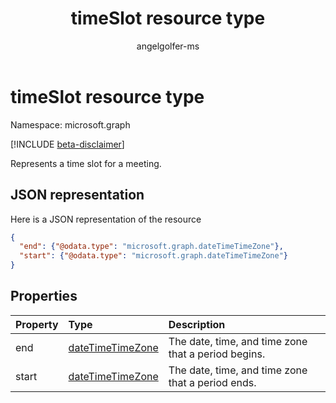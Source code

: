 ﻿---
title: "timeSlot resource type"
description: "A time period."
localization_priority: Normal
doc_type: resourcePageType
author: "angelgolfer-ms"
ms.prod: "outlook"
---

# timeSlot resource type

Namespace: microsoft.graph

[!INCLUDE [beta-disclaimer](../../includes/beta-disclaimer.md)]

Represents a time slot for a meeting.

## JSON representation

Here is a JSON representation of the resource

<!-- {
  "blockType": "resource",
  "optionalProperties": [

  ],
  "@odata.type": "microsoft.graph.timeSlot"
}-->

```json
{
  "end": {"@odata.type": "microsoft.graph.dateTimeTimeZone"},
  "start": {"@odata.type": "microsoft.graph.dateTimeTimeZone"}
}

```

## Properties

| Property | Type                                    | Description                                         |
| :------- | :-------------------------------------- | :-------------------------------------------------- |
| end      | [dateTimeTimeZone](datetimetimezone.md) | The date, time, and time zone that a period begins. |
| start    | [dateTimeTimeZone](datetimetimezone.md) | The date, time, and time zone that a period ends.   |

<!-- uuid: 8fcb5dbc-d5aa-4681-8e31-b001d5168d79
2015-10-25 14:57:30 UTC -->

<!--
{
  "type": "#page.annotation",
  "description": "timeSlot resource",
  "keywords": "",
  "section": "documentation",
  "tocPath": "",
  "suppressions": []
}
-->
